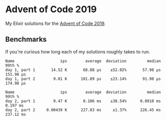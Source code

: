 # Advent of Code 2019

My Elixir solutions for the [Advent of Code 2019](http://adventofcode.com/2019).

## Benchmarks

If you're curious how long each of my solutions roughly takes to run.

```
Name                    ips        average  deviation         median         99th %
day 1, part 1       14.52 K       68.88 μs    ±52.02%       57.98 μs      151.98 μs
day 1, part 2        9.81 K      101.89 μs    ±23.14%       91.98 μs      174.98 μs

Name                    ips        average  deviation         median         99th %
day 2, part 1        9.47 K       0.106 ms    ±38.54%      0.0910 ms       0.197 ms
day 2, part 2     0.00439 K      227.83 ms     ±1.37%      226.45 ms      237.12 ms
```
